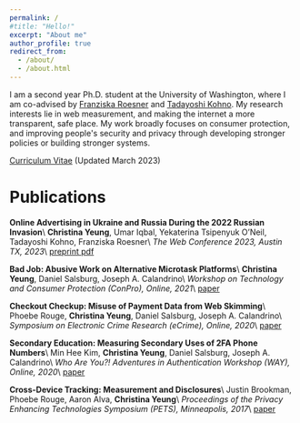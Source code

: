 ```yaml
---
permalink: /
#title: "Hello!"
excerpt: "About me"
author_profile: true
redirect_from: 
  - /about/
  - /about.html
---
```


I am a second year Ph.D. student at the University of Washington, where I am co-advised by [Franziska Roesner](https://www.franziroesner.com/) and [Tadayoshi Kohno](https://homes.cs.washington.edu/~yoshi/). My research interests lie in web measurement, and making the internet a more transparent, safe place. My work broadly focuses on consumer protection, and improving people's security and privacy through developing stronger policies or building stronger systems.

[Curriculum Vitae](https://christinahyeung.github.io/files/Yeung_CV.pdf) (Updated March 2023)

Publications
======

**Online Advertising in Ukraine and Russia During the 2022 Russian Invasion**\\
**Christina Yeung**, Umar Iqbal, Yekaterina Tsipenyuk O’Neil, Tadayoshi Kohno, Franziska Roesner\\
*The Web Conference 2023, Austin TX, 2023*\\
[preprint pdf](https://christinahyeung.github.io/files/russia_ukraine_ads_www2023.pdf)

**Bad Job: Abusive Work on Alternative Microtask Platforms**\\
**Christina Yeung**, Daniel Salsburg, Joseph A. Calandrino\\
*Workshop on Technology and Consumer Protection (ConPro), Online, 2021*\\
[paper](https://christinahyeung.github.io/files/badjob_conpro21.pdf)

**Checkout Checkup: Misuse of Payment Data from Web Skimming**\\
Phoebe Rouge, **Christina Yeung**, Daniel Salsburg, Joseph A. Calandrino\\
*Symposium on Electronic Crime Research (eCrime), Online, 2020*\\
[paper](https://christinahyeung.github.io/files/checkoutcheckup_ecrime20.pdf)

**Secondary Education: Measuring Secondary Uses of 2FA Phone Numbers**\\
Min Hee Kim, **Christina Yeung**, Daniel Salsburg, Joseph A. Calandrino\\
*Who Are You?! Adventures in Authentication Workshop (WAY), Online, 2020*\\
[paper](https://christinahyeung.github.io/files/secondaryeducation_way20.pdf)

**Cross-Device Tracking: Measurement and Disclosures**\\
Justin Brookman, Phoebe Rouge, Aaron Alva, **Christina Yeung**\\
*Proceedings of the Privacy Enhancing Technologies Symposium (PETS), Minneapolis, 2017*\\
[paper](https://christinahyeung.github.io/files/crossdevice_pets17.pdf)